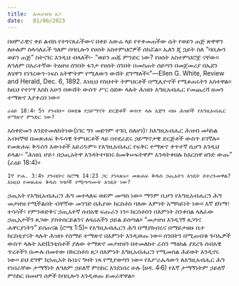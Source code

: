 ```yaml
---
title:  ለመታዘዝ ጸጋ
date:   01/06/2023
---
```


በሀምራዊና ቀይ ልብስ የተጎናጸፈችውና በቀይ አውሬ ላይ የተቀመጠችው ሴት የወይን ጠጅ ጽዋዋን ለሁሉም ስላሳለፈች ዓለም በባቢሎን የሀሰት አስተምህሮዎች ሰክሯል። ኤለን ጂ ኋይት ስለ “ባቢሎን ወይን ጠጅ” ስትናገር እንዲህ ብላለች፡- “ወይን ጠጁ ምንድር ነው? የሀሰት አስተምህሮቿ ናቸው። ለዓለም በአራተኛው ትዕዘዝ ሰንበት ፋንታ የሀሰት ሰንበት በመስጠት ሰይጣን በመጀመሪያ በኤደን ለሄዋን የነገረውን-ነፍስ አትሞትም የሚለውን ውሸት ደግማለች።”—Ellen G. White, Review and Herald, Dec. 6, 1892. እነዚህ የስህተት ትምህርቶች በሚሊዮኖች የሚቆጠሩትን አስተዋል። ከዚህ የተነሣ እስከ አሁን በውሸት ውስጥ ሥር ሰደው ላሉት ሕዝቡ እግዚአብሔር የመጨረሻ ዘመን ተማጽኖ እያቀረበ ነው።

`ራዕይ 18:4፣ 5ን ያንብቡ። በወደቁ የኃይማኖት ድርጅቶች ውስጥ ላሉ እጅግ ብዙ ሕዝቦች የእግዚአብሔር ተማጽኖ ምንድር ነው?`

አስቀድመን እንደተመለከትነው(ነገር ግን መድገም ተገቢ ስለሆነ)፣ ከእግዚአብሔር ሕዝብ መካከል አብዛኞቹ በመጽሐፍ ቅዱሳዊ ትምህርቶች ላይ በተደራደሩ ኃይማኖታዊ ድርጅቶች ውስጥ ይገኛሉ። የመጽሐፍ ቅዱስን እውነቶች አይረዱም። የእግዚአብሔር የፍቅር ተማጽኖ ቀጥተኛ ሲሆን እንዲህ ይላል፡- “ሕዝቤ ሆይ፥ በኃጢአትዋ እንዳትተባበሩ ከመቅሠፍትዋም እንዳትቀበሉ ከእርስዋ ዘንድ ውጡ” (ራዕይ 18:4)።

`1ኛ ዮሐ. 3:4ን ያንብቡና ከሮሜ 14:23 ጋር ያነጻጽሩ። መጽሐፍ ቅዱስ ኃጢአትን እንዴት ይተረጉመዋል? እነዚህ የመጽሐፍ ቅዱስ ንባቦች የሚጣጣሙት እንዴት ነው?`

ኃጢአት የእግዚአብሔርን ሕግ መተላለፍ ወይም መጣስ ነው። ማንም ቢሆን የእግዚአብሔርን ሕግ መታዘዝ የሚችልበት ብቸኛው መንገድ በሕያው ክርስቶስ ባለው እምነት አማካይነት ነው። እኛ ደካማ፣ ተሳሳች፣ የምንወድቅና ኃጢአተኛ ሰብአዊ ፍጡራን ነን። ክርስቶስን በእምነት ስንቀበል ላለፈው ኃጢአታችን ጸጋው ያስተሰርይልንና ለዛሬአችን ኃይል ይሰጣል። “መታዘዝ እንዲገኝ ጸጋንና ሐዋርያነትን” ይሰጠናል (ሮሜ 1:5)። የእግዚአብሔርን ሕግ በማያከብሩና በማይታዘዙ ቤተ ክርስቲያናት ላሉት ሕዝቡ የሰማይ ተማጽኖ በእምነት እንዲወጡ ነው። ሰንበትን በሚጠብቁ ጉባኤዎች ውስጥ ላሉት አድቬንቲስቶች ያለው ተማጽኖ መታዘዝን በተመለከተ ራስን ማዕከል ያደረጉ ሰብአዊ ጥረቶችን በሙሉ በመተው በክርስቶስ ጸጋ በእምነት እግዚአብሔርን የሚመስል ሕይወት እንዲኖሩ ነው። ይህ ደግሞ ከኃጢአት ኩነኔና ግዛት ነጻ የሚያወጣን ነው። የእሥራኤላውን ለእግዚአብሔር ሕግ የነበራቸው ታማኝነት ለዓለም ኃይለኛ ምስክር እንደነበረ ሁሉ (ዘዳ. 4፡6) የእኛ ታማኝነትም ኃይለኛ ምስክር በመሆን ሰዎች ከባቢሎን እንዲወጡ ይመራቸዋል።